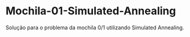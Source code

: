 # Mochila-01-Simulated-Annealing
Solução para o problema da mochila 0/1 utilizando Simulated Annealing.
